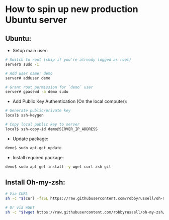 # How to spin up new production Ubuntu server

## Ubuntu:
* Setup main user:
```bash
# Switch to root (skip if you're already logged as root)
server$ sudo -i

# Add user name: demo
server# adduser demo

# Grant root permission for `demo` user
server# gpasswd -a demo sudo
```

* Add Public Key Authentication (On the local computer):
```bash
# Generate public/private key
local$ ssh-keygen

# Copy local public key to server
local$ ssh-copy-id demo@SERVER_IP_ADDRESS
```

* Update package:
```bash
demo$ sudo apt-get update
```

* Install required package:
```bash
demo$ sudo apt-get install -y wget curl zsh git
```


## Install Oh-my-zsh:
```bash
# Via CURL
sh -c "$(curl -fsSL https://raw.githubusercontent.com/robbyrussell/oh-my-zsh/master/tools/install.sh)"

# Or via WGET
sh -c "$(wget https://raw.githubusercontent.com/robbyrussell/oh-my-zsh/master/tools/install.sh -O -)"
```

